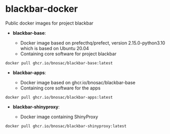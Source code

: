 # blackbar-docker

Public docker images for project blackbar

- **blackbar-base**:  

   - Docker image based on prefecthq/prefect, version 2.15.0-python3.10 which is based on Ubuntu 20.04
   - Containing core software for project blackbar

```
docker pull ghcr.io/bnosac/blackbar-base:latest
```

- **blackbar-apps**:  

   - Docker image based on ghcr.io/bnosac/blackbar-base
   - Containing core software for the apps

```
docker pull ghcr.io/bnosac/blackbar-apps:latest
```

- **blackbar-shinyproxy**:  

   - Docker image containing ShinyProxy 

```
docker pull ghcr.io/bnosac/blackbar-shinyproxy:latest
```
